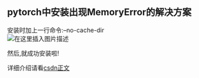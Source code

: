 
<BlogInfo id="20" title="安装pytorch出现MemoryError报错" author="白日梦想猿" pv=0 read_times=0 pre_cost_time="8" category="人工智能" tag_list="['人工智能', '              bug', '              pytorch']" create_time="2021.07.14 16:20:23.033110" update_time="2021.07.14 16:26:23" />

## pytorch中安装出现MemoryError的解决方案

安装时加上一行命令:–no-cache-dir  
![在这里插入图片描述](https://img-blog.csdnimg.cn/20210714161144874.png?x-oss-process=image/watermark,type_ZmFuZ3poZW5naGVpdGk,shadow_10,text_aHR0cHM6Ly9ibG9nLmNzZG4ubmV0L21heF9MTEw=,size_16,color_FFFFFF,t_70)

然后,就成功安装啦!​

详细介绍请看[csdn正文](https://blog.csdn.net/max_LLL/article/details/118730306)


